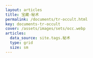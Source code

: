 ```yaml
---
layout: articles
title: 宝藏-秘术
permalink: /documents/tr-occult.html
key: documents-tr-occult
cover: /assets/images/sets/occ.webp
articles:
  data_source: site.tags.秘术
  type: grid
  size: sm
---
```


